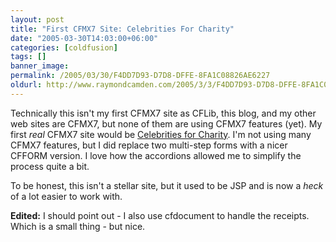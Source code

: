 ```yaml
---
layout: post
title: "First CFMX7 Site: Celebrities For Charity"
date: "2005-03-30T14:03:00+06:00"
categories: [coldfusion]
tags: []
banner_image: 
permalink: /2005/03/30/F4DD7D93-D7D8-DFFE-8FA1C08826AE6227
oldurl: http://www.raymondcamden.com/2005/3/3/F4DD7D93-D7D8-DFFE-8FA1C08826AE6227
---
```


Technically this isn't my first CFMX7 site as CFLib, this blog, and my other web sites are CFMX7, but none of them are using CFMX7 features (yet). My first <i>real</i> CFMX7 site would be <a href="http://www.celebritiesforcharity.org">Celebrities for Charity</a>. I'm not using many CFMX7 features, but I did replace two multi-step forms with a nicer CFFORM version. I love how the accordions allowed me to simplify the process quite a bit. 

To be honest, this isn't a stellar site, but it used to be JSP and is now a <i>heck</i> of a lot easier to work with.

<b>Edited:</b> I should point out - I also use cfdocument to handle the receipts. Which is a small thing - but nice.